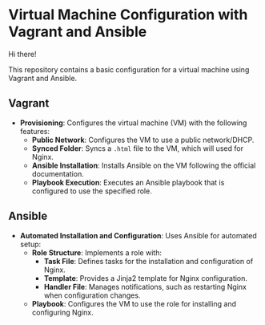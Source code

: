 # Virtual Machine Configuration with Vagrant and Ansible

Hi there!

This repository contains a basic configuration for a virtual machine using Vagrant and Ansible.

## Vagrant

- **Provisioning**: Configures the virtual machine (VM) with the following features:
  - **Public Network**: Configures the VM to use a public network/DHCP.
  - **Synced Folder**: Syncs a `.html` file to the VM, which will used for Nginx.
  - **Ansible Installation**: Installs Ansible on the VM following the official documentation.
  - **Playbook Execution**: Executes an Ansible playbook that is configured to use the specified role.

## Ansible

- **Automated Installation and Configuration**: Uses Ansible for automated setup:
  - **Role Structure**: Implements a role with:
    - **Task File**: Defines tasks for the installation and configuration of Nginx.
    - **Template**: Provides a Jinja2 template for Nginx configuration.
    - **Handler File**: Manages notifications, such as restarting Nginx when configuration changes.
  - **Playbook**: Configures the VM to use the role for installing and configuring Nginx.



